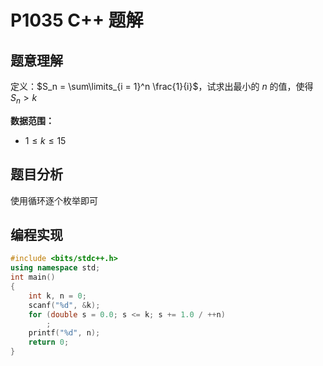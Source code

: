 # P1035 C++ 题解

## 题意理解

定义：$S_n = \sum\limits_{i = 1}^n \frac{1}{i}$，试求出最小的 $n$ 的值，使得 $S_n > k$

**数据范围：**

- $1 \leqslant k \leqslant 15$

## 题目分析

使用循环逐个枚举即可

## 编程实现

```cpp
#include <bits/stdc++.h>
using namespace std;
int main()
{
    int k, n = 0;
    scanf("%d", &k);
    for (double s = 0.0; s <= k; s += 1.0 / ++n)
        ;
    printf("%d", n);
    return 0;
}
```
